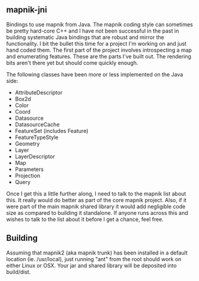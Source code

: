 mapnik-jni
----------

Bindings to use mapnik from Java.  The mapnik coding style can sometimes be pretty hard-core C++ and I have not been successful in the past in building systematic Java bindings that are robust and mirror the functionality.  I bit the bullet this time for a project I'm working on and just hand coded them.  The first part of the project involves introspecting a map and enumerating features.  These are the parts I've built out.  The rendering bits aren't there yet but should come quickly enough.

The following classes have been more or less implemented on the Java side:

* AttributeDescriptor
* Box2d
* Color
* Coord
* Datasource
* DatasourceCache
* FeatureSet (includes Feature)
* FeatureTypeStyle
* Geometry
* Layer
* LayerDescriptor
* Map
* Parameters
* Projection
* Query

Once I get this a little further along, I need to talk to the mapnik list about this.  It really would do better as part of the core mapnik project.  Also, if it were part of the main mapnik shared library it would add negligible code size as compared to building it standalone.  If anyone runs across this and wishes to talk to the list about it before I get a chance, feel free.

Building
--------
Assuming that mapnik2 (aka mapnik trunk) has been installed in a default location (ie. /usr/local), just running "ant" from the root should work on either Linux or OSX.  Your jar and shared library will be deposited into build/dist.


